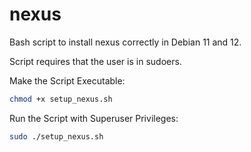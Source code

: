 # nexus
Bash script to install nexus correctly in Debian 11 and 12.

Script requires that the user is in sudoers.

Make the Script Executable:

```bash
chmod +x setup_nexus.sh
```

Run the Script with Superuser Privileges:

```bash
sudo ./setup_nexus.sh
```
